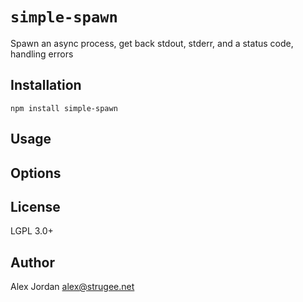 # `simple-spawn`

Spawn an async process, get back stdout, stderr, and a status code, handling errors

## Installation

    npm install simple-spawn

## Usage



## Options

## License

LGPL 3.0+

## Author

Alex Jordan <alex@strugee.net>
